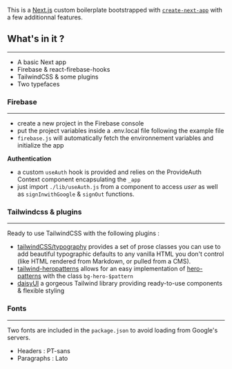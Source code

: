 This is a [Next.js](https://nextjs.org/) custom boilerplate bootstrapped with [`create-next-app`](https://github.com/vercel/next.js/tree/canary/packages/create-next-app) with a few additionnal features.

## What's in it ?
---

- A basic Next app
- Firebase & react-firebase-hooks
- TailwindCSS & some plugins
- Two typefaces 

### Firebase
---
- create a new project in the Firebase console
- put the project variables inside a .env.local file following the example file
- `firebase.js` will automatically fetch the environnement variables and initialize the app

**Authentication**

- a custom `useAuth` hook is provided and relies on the ProvideAuth Context component encapsulating the `_app`
- just import `./lib/useAuth.js` from a component to access _user_ as well as `signInwithGoogle` & `signOut` functions.

### Tailwindcss & plugins
---

Ready to use TailwindCSS with the following plugins :

- [tailwindCSS/typography](https://github.com/tailwindlabs/tailwindcss-typography) provides a set of prose classes you can use to add beautiful typographic defaults to any vanilla HTML you don't control (like HTML rendered from Markdown, or pulled from a CMS).
- [tailwind-heropatterns](https://github.com/AndreaMinato/tailwind-heropatterns) allows for an easy implementation of [hero-patterns](https://www.heropatterns.com/) with the class `bg-hero-$pattern`
- [daisyUI](https://daisy.js.org/core/colors) a gorgeous Tailwind library providing ready-to-use components & flexible styling

### Fonts
---

Two fonts are included in the `package.json` to avoid loading from Google's servers.

- Headers : PT-sans
- Paragraphs : Lato
